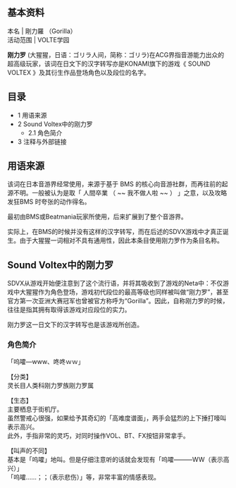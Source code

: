 **基本资料**  
---  
本名  |  剛力羅  （Gorilla）   
活动范围  |  VOLTE学园   
  
**刚力罗** (大猩猩，日语：ゴリラ人间，简称：ゴリラ)在ACG界指音游能力出众的超高级玩家，该词在日文下的汉字转写亦是KONAMI旗下的游戏《
SOUND VOLTEX  》及其衍生作品登场角色以及段位的名字。

##  目录

  * 1  用语来源 
  * 2  Sound Voltex中的刚力罗 
    * 2.1  角色简介 
  * 3  注释与外部链接 

##  用语来源

该词在日本音游界经常使用，来源于基于  BMS  的核心向音游社群，而再往前的起源不明。一般被认为是取「  人間卒業  （  ~~ 我不做人啦  ~~ ）
」之意，以及攻略  发狂BMS  时夸张的动作得名。

最初由BMS或Beatmania玩家所使用，后来扩展到了整个音游界。

实际上，在BMS的时候并没有这样的汉字转写，而在后述的SDVX游戏中才真正诞生。由于大猩猩一词相对不具有通用性，因此本条目使用刚力罗作为条目名称。

##  Sound Voltex中的刚力罗

SDVX从游戏开始便注意到了这个流行语，并将其吸收到了游戏的Neta中：不仅游戏中大猩猩作为角色登场，游戏初代段位的最高等级也同样被叫做“刚力罗”，甚至官方第一次亚洲大赛冠军也曾被官方称呼为“Gorilla”。因此，自称刚力罗的时候，往往是指其拥有取得该游戏对应段位的实力。

刚力罗这一日文下的汉字转写也是该游戏所创造。

###  角色简介

「呜嚯—www、咚咚ｗｗ」

【分类】  
灵长目人类科刚力罗族刚力罗属  
  
【生态】  
主要栖息于街机厅。  
虽然警戒心很强，如果给予其奇幻的「高难度谱面」，两手会猛烈的上下捶打嚎叫表示高兴。  
此外，手指非常的灵巧，对同时操作VOL、BT、FX按钮非常拿手。  
  
【叫声的不同】  
基本是「呜嚯」地叫。但是仔细注意听的话就会发现有「呜嚯———WW（表示高兴）」  
「呜嚯……；；（表示悲伤）」等，非常丰富的情感表现。